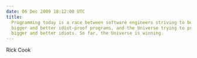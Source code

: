 ```yaml
---
date: 06 Dec 2009 18:12:00 UTC
title:
  Programming today is a race between software engineers striving to build
  bigger and better idiot-proof programs, and the Universe trying to produce
  bigger and better idiots. So far, the Universe is winning.
---
```


Rick Cook
